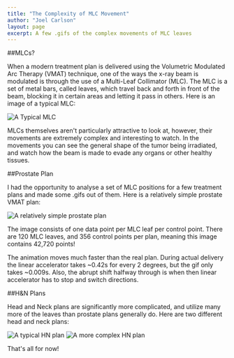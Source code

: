 ```yaml
---
title: "The Complexity of MLC Movement"
author: "Joel Carlson"
layout: page
excerpt: A few .gifs of the complex movements of MLC leaves 
---
```


##MLCs?

When a modern treatment plan is delivered using the Volumetric Modulated Arc Therapy (VMAT) technique, one of the ways the x-ray beam is modulated is through the use of a Multi-Leaf Collimator (MLC).  The MLC is a set of metal bars, called leaves, which travel back and forth in front of the beam, blocking it in certain areas and letting it pass in others. Here is an image of a typical MLC:

<img src="http://i.imgur.com/onD7Z1R.jpg" title="A Typical MLC" />

MLCs themselves aren't particularly attractive to look at, however, their movements are extremely complex and interesting to watch. In the movements you can see the general shape of the tumor being irradiated, and watch how the beam is made to evade any organs or other healthy tissues.

##Prostate Plan 
 
I had the opportunity to analyse a set of MLC positions for a few treatment plans and made some .gifs out of them. Here is a relatively simple prostate VMAT plan:

<img src="http://i.imgur.com/puquDzz.gif" title="A relatively simple prostate plan" />

The image consists of one data point per MLC leaf per control point.  There are 120 MLC leaves, and 356 control points per plan, meaning this image contains 42,720 points! 

The animation moves much faster than the real plan.  During actual delivery the linear accelerator takes ~0.42s for every 2 degrees, but the gif only takes ~0.009s. Also, the abrupt shift halfway through is when then linear accelerator has to stop and switch directions.

##H&N Plans

Head and Neck plans are significantly more complicated, and utilize many more of the leaves than prostate plans generally do. Here are two different head and neck plans:

<img src="http://i.imgur.com/HNHBFU7.gif" title="A typical HN plan" />

<img src="http://i.imgur.com/cVx4iRX.gif" title="A more complex HN plan" />

That's all for now!
